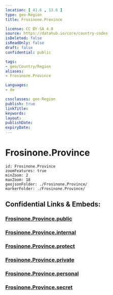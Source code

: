 ```yaml
---
location: [ 41.6 , 13.6 ] 
type: geo-Region
title: Frosinone.Province

license: CC BY-SA 4.0
source: https://datahub.io/core/country-codes
isDeleted: false
isReadOnly: false
draft: false
confidential: public

tags:
- geo/Country/Region
aliases:
- Frosinone.Province

Languages:
- de

cssclasses: geo-Region
publish: true
linkTitle: 
keywords: 
layout: 
publishDate: 
expiryDate: 
---
```


# Frosinone.Province

```leaflet
id: Frosinone.Province
zoomFeatures: true 
minZoom: 2 
maxZoom: 18
geojsonFolder: ./Frosinone.Province/
markerFolder: ./Frosinone.Province/
```


## Confidential Links & Embeds: 

### [Frosinone.Province.public](/_public/\Earth\Continent\Europe\Europe~South\Italy\regions~Italy\LazioFrosinone.Province.public.md) 

### [Frosinone.Province.internal](/_internal/\Earth\Continent\Europe\Europe~South\Italy\regions~Italy\LazioFrosinone.Province.internal.md) 

### [Frosinone.Province.protect](/_protect/\Earth\Continent\Europe\Europe~South\Italy\regions~Italy\LazioFrosinone.Province.protect.md) 

### [Frosinone.Province.private](/_private/\Earth\Continent\Europe\Europe~South\Italy\regions~Italy\LazioFrosinone.Province.private.md) 

### [Frosinone.Province.personal](/_personal/\Earth\Continent\Europe\Europe~South\Italy\regions~Italy\LazioFrosinone.Province.personal.md) 

### [Frosinone.Province.secret](/_secret/\Earth\Continent\Europe\Europe~South\Italy\regions~Italy\LazioFrosinone.Province.secret.md)

